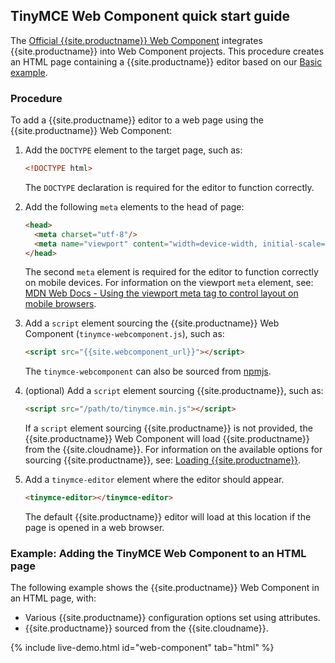 ## TinyMCE Web Component quick start guide

The [Official {{site.productname}} Web Component](https://github.com/tinymce/tinymce-webcomponent) integrates {{site.productname}} into Web Component projects.
This procedure creates an HTML page containing a {{site.productname}} editor based on our [Basic example]({{site.baseurl}}/demo/basic-example/).

### Procedure

To add a {{site.productname}} editor to a web page using the {{site.productname}} Web Component:

1. Add the `DOCTYPE` element to the target page, such as:

    ```html
    <!DOCTYPE html>
    ```

    The `DOCTYPE` declaration is required for the editor to function correctly.

2. Add the following `meta` elements to the head of page:

    ```html
    <head>
      <meta charset="utf-8"/>
      <meta name="viewport" content="width=device-width, initial-scale=1">
    </head>
    ```

    The second `meta` element is required for the editor to function correctly on mobile devices. For information on the viewport `meta` element, see: [MDN Web Docs - Using the viewport meta tag to control layout on mobile browsers](https://developer.mozilla.org/en-US/docs/Mozilla/Mobile/Viewport_meta_tag#Viewport_basics).

3. Add a `script` element sourcing the {{site.productname}} Web Component (`tinymce-webcomponent.js`), such as:

    ```html
    <script src="{{site.webcomponent_url}}"></script>
    ```

    The `tinymce-webcomponent` can also be sourced from [npmjs](https://www.npmjs.com/package/@tinymce/tinymce-webcomponent).

4. (optional) Add a `script` element sourcing {{site.productname}}, such as:

    ```html
    <script src="/path/to/tinymce.min.js"></script>
    ```

    If a `script` element sourcing {{site.productname}} is not provided, the {{site.productname}} Web Component will load {{site.productname}} from the {{site.cloudname}}. For information on the available options for sourcing {{site.productname}}, see: [Loading {{site.productname}}](#loadingtinymce).

5. Add a `tinymce-editor` element where the editor should appear.

    ```html
    <tinymce-editor></tinymce-editor>
    ```

    The default {{site.productname}} editor will load at this location if the page is opened in a web browser.

### Example: Adding the TinyMCE Web Component to an HTML page

The following example shows the {{site.productname}} Web Component in an HTML page, with:

- Various {{site.productname}} configuration options set using attributes.
- {{site.productname}} sourced from the {{site.cloudname}}.

{% include live-demo.html id="web-component" tab="html" %}
